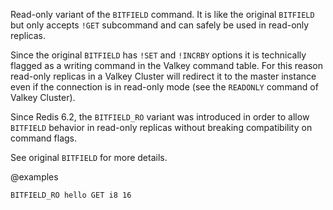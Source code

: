 Read-only variant of the `BITFIELD` command.
It is like the original `BITFIELD` but only accepts `!GET` subcommand and can safely be used in read-only replicas.

Since the original `BITFIELD` has `!SET` and `!INCRBY` options it is technically flagged as a writing command in the Valkey command table.
For this reason read-only replicas in a Valkey Cluster will redirect it to the master instance even if the connection is in read-only mode (see the `READONLY` command of Valkey Cluster).

Since Redis 6.2, the `BITFIELD_RO` variant was introduced in order to allow `BITFIELD` behavior in read-only replicas without breaking compatibility on command flags.

See original `BITFIELD` for more details.

@examples

```
BITFIELD_RO hello GET i8 16
```
